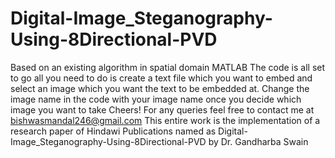 # Digital-Image_Steganography-Using-8Directional-PVD
Based on an existing algorithm in spatial domain
MATLAB 
The code is all set to go all you need to do is create a text file which you want to embed and select an image which you want the text to be embedded at.
Change the image name in the code with your image name once you decide which image you want to take
Cheers!
For any queries feel free to contact me at bishwasmandal246@gmail.com
This entire work is the implementation of a research paper of Hindawi Publications named as Digital-Image_Steganography-Using-8Directional-PVD by Dr. Gandharba Swain
